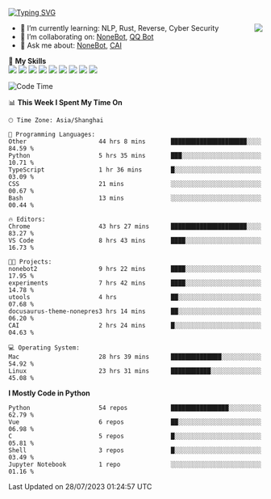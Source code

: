 [![Typing SVG](https://readme-typing-svg.herokuapp.com?size=25&duration=2500&color=8C43EA&vCenter=true&width=200&height=40&lines=Hi+there+%F0%9F%91%8B%F0%9F%8F%BB;I'm+yanyongyu)](https://git.io/typing-svg)

<a href="#">
  <img align="right" src="https://github-readme-stats.vercel.app/api?username=yanyongyu&count_private=true&show_icons=true&bg_color=15,f2f7fd,E0EAFC" />
</a>

- 🌱 I’m currently learning: NLP, Rust, Reverse, Cyber Security
- 👯 I’m collaborating on: [NoneBot](https://github.com/nonebot), [QQ Bot](https://github.com/Mrs4s/go-cqhttp)
- 💬 Ask me about: [NoneBot](https://github.com/nonebot), [CAI](https://github.com/cscs181/CAI)

🌟 **My Skills**  
![](https://img.shields.io/badge/-Python-3e74a2?style=flat-square&logo=Python&logoColor=fff)
![](https://img.shields.io/badge/-Node.js-339933?style=flat-square&logo=Node.js&logoColor=fff)
![](https://img.shields.io/badge/-Vue-4fc08d?style=flat-square&logo=Vue.js&logoColor=fff)
![](https://img.shields.io/badge/-React-2d98ce?style=flat-square&logo=React&logoColor=fff)
![](https://img.shields.io/badge/-Docker-2496ED?style=flat-square&logo=Docker&logoColor=fff)
![](https://img.shields.io/badge/-Linux-000000?style=flat-square&logo=Linux&logoColor=fff)
![](https://img.shields.io/badge/-MySQL-4479A1?style=flat-square&logo=MySQL&logoColor=fff)
![](https://img.shields.io/badge/-Redis-DC382D?style=flat-square&logo=Redis&logoColor=fff)
![](https://img.shields.io/badge/-MongoDB-47A248?style=flat-square&logo=MongoDB&logoColor=fff)

<!--START_SECTION:waka-->
![Code Time](http://img.shields.io/badge/Code%20Time-4%2C579%20hrs%2035%20mins-blue)

📊 **This Week I Spent My Time On** 

```text
🕑︎ Time Zone: Asia/Shanghai

💬 Programming Languages: 
Other                    44 hrs 8 mins       █████████████████████░░░░   84.59 % 
Python                   5 hrs 35 mins       ███░░░░░░░░░░░░░░░░░░░░░░   10.71 % 
TypeScript               1 hr 36 mins        █░░░░░░░░░░░░░░░░░░░░░░░░   03.09 % 
CSS                      21 mins             ░░░░░░░░░░░░░░░░░░░░░░░░░   00.67 % 
Bash                     13 mins             ░░░░░░░░░░░░░░░░░░░░░░░░░   00.44 % 

🔥 Editors: 
Chrome                   43 hrs 27 mins      █████████████████████░░░░   83.27 % 
VS Code                  8 hrs 43 mins       ████░░░░░░░░░░░░░░░░░░░░░   16.73 % 

🐱‍💻 Projects: 
nonebot2                 9 hrs 22 mins       ████░░░░░░░░░░░░░░░░░░░░░   17.95 % 
experiments              7 hrs 42 mins       ████░░░░░░░░░░░░░░░░░░░░░   14.78 % 
utools                   4 hrs               ██░░░░░░░░░░░░░░░░░░░░░░░   07.68 % 
docusaurus-theme-nonepres3 hrs 14 mins       ██░░░░░░░░░░░░░░░░░░░░░░░   06.20 % 
CAI                      2 hrs 24 mins       █░░░░░░░░░░░░░░░░░░░░░░░░   04.63 % 

💻 Operating System: 
Mac                      28 hrs 39 mins      ██████████████░░░░░░░░░░░   54.92 % 
Linux                    23 hrs 31 mins      ███████████░░░░░░░░░░░░░░   45.08 % 
```

**I Mostly Code in Python** 

```text
Python                   54 repos            ████████████████░░░░░░░░░   62.79 % 
Vue                      6 repos             ██░░░░░░░░░░░░░░░░░░░░░░░   06.98 % 
C                        5 repos             █░░░░░░░░░░░░░░░░░░░░░░░░   05.81 % 
Shell                    3 repos             █░░░░░░░░░░░░░░░░░░░░░░░░   03.49 % 
Jupyter Notebook         1 repo              ░░░░░░░░░░░░░░░░░░░░░░░░░   01.16 % 
```




 Last Updated on 28/07/2023 01:24:57 UTC
<!--END_SECTION:waka-->
